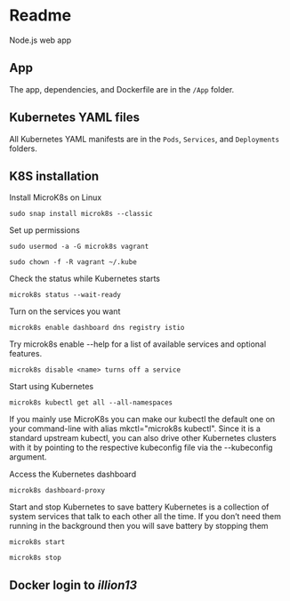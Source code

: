 # Readme

Node.js web app

## App

The app, dependencies, and Dockerfile are in the `/App` folder.

## Kubernetes YAML files

All Kubernetes YAML manifests are in the `Pods`, `Services`, and `Deployments` folders.


## K8S installation

Install MicroK8s on Linux

`sudo snap install microk8s --classic`


Set up permissions

`sudo usermod -a -G microk8s vagrant`

`sudo chown -f -R vagrant ~/.kube`


Check the status while Kubernetes starts

`microk8s status --wait-ready`


Turn on the services you want

`microk8s enable dashboard dns registry istio`


Try microk8s enable --help for a list of available services and optional features.

`microk8s disable <name> turns off a service`


Start using Kubernetes

`microk8s kubectl get all --all-namespaces`


If you mainly use MicroK8s you can make our kubectl the default one on your command-line
with alias mkctl="microk8s kubectl". Since it is a standard upstream kubectl, you can also
drive other Kubernetes clusters with it by pointing to the respective kubeconfig file via
the --kubeconfig argument.

Access the Kubernetes dashboard

`microk8s dashboard-proxy`


Start and stop Kubernetes to save battery
Kubernetes is a collection of system services that talk to each other all the time.
If you don’t need them running in the background then you will save battery by stopping them

`microk8s start`

`microk8s stop`


## Docker login to *illion13*
